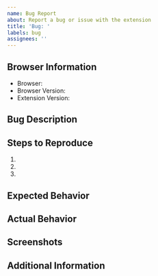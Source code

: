 ```yaml
---
name: Bug Report
about: Report a bug or issue with the extension
title: 'Bug: '
labels: bug
assignees: ''
---
```


## Browser Information
- Browser: <!-- e.g. Firefox, Chrome, Edge -->
- Browser Version: <!-- e.g. 106.0.1 -->
- Extension Version: <!-- e.g. 1.2.0 -->

## Bug Description
<!-- A clear description of the bug -->

## Steps to Reproduce
1. <!-- First step -->
2. <!-- Second step -->
3. <!-- And so on... -->

## Expected Behavior
<!-- What you expected to happen -->

## Actual Behavior
<!-- What actually happened -->

## Screenshots
<!-- If applicable, add screenshots to help explain your problem -->

## Additional Information
<!-- Add any other context about the problem here -->